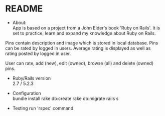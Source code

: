 # README
* About: \
App is based on a project from a John Elder's book 'Ruby on Rails'. It is set to practice, learn and expand my knowledge about Ruby on Rails.

Pins contain description and image which is stored in local database.
Pins can be rated by logged in users. Average rating is displayed as well as rating posted by logged in user.

User can rate, add (new), edit (owned), browse (all) and delete (owned) pins.

* Ruby/Rails version \
2.7 / 5.2.3

* Configuration \
bundle install
rake db:create
rake db:migrate
rails s

* Testing
run 'rspec' command
